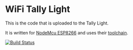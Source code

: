 # WiFi Tally Light

This is the code that is uploaded to the Tally Light.

It is written for [NodeMcu ESP8266](https://www.nodemcu.com)
and uses their [toolchain](https://nodemcu.readthedocs.io/en/master/getting-started/).

[![Build Status](https://travis-ci.org/wifi-tally/tally.svg?branch=master)](https://travis-ci.org/wifi-tally/tally)
 